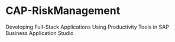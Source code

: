 # CAP-RiskManagement
Developing Full-Stack Applications Using Productivity Tools in SAP Business Application Studio
